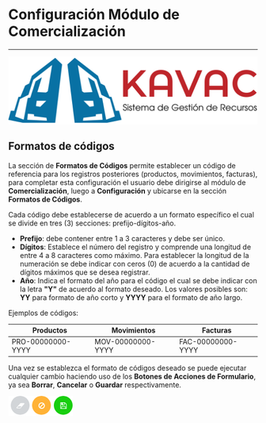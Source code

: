 # Configuración Módulo de Comercialización
******************************************

![Screenshot](../img/logokavac.png#imagen)

## Formatos de códigos

La sección de **Formatos de Códigos** permite establecer un código de referencia para los registros posteriores (productos, movimientos, facturas), para completar esta configuración el usuario debe dirigirse al módulo de **Comercialización**, luego a **Configuración** y ubicarse en la sección **Formatos de Códigos**.

Cada código debe establecerse de acuerdo a un formato específico el cual se divide en tres (3) secciones: prefijo-dígitos-año.

-   **Prefijo**: debe contener entre 1 a 3 caracteres y debe ser único.
-   **Dígitos**: Establece el número del registro y comprende una longitud de entre 4 a 8 caracteres como máximo. Para establecer la longitud de la numeración se debe indicar con ceros (0) de acuerdo a la cantidad de dígitos máximos que se desea registrar.
-   **Año**: Indica el formato del año para el código el cual se debe indicar con la letra **"Y"** de acuerdo al formato deseado. Los valores posibles son: **YY** para formato de año corto y **YYYY** para el formato de año largo.

Ejemplos de códigos:

|Productos|Movimientos|Facturas|      
|--- |--- |--- |
|PRO-00000000-YYYY |MOV-00000000-YYYY |FAC-00000000-YYYY |

Una vez se establezca el formato de códigos deseado se puede ejecutar cualquier cambio haciendo uso de los **Botones de Acciones de Formulario**, ya sea **Borrar**, **Cancelar** o **Guardar** respectivamente. 

![Screenshot](../img/form_actions.png#imagen)